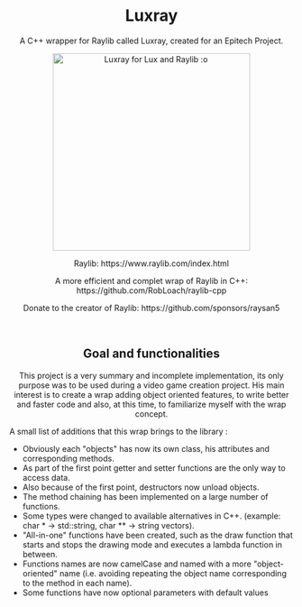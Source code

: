<h1 align="center">Luxray</h1>
<p align="center">
  A C++ wrapper for Raylib called Luxray, created for an Epitech Project.
</p>

<p align="center">
  <img src="https://i.pinimg.com/originals/6d/db/41/6ddb4145a7a1bc3ff3cd5c6bf7ee9097.jpg" width="350" title="Luxray for Lux and Raylib :o">
</p>

<p align="center">
  Raylib: https://www.raylib.com/index.html
</p>

<p align="center">
  A more efficient and complet wrap of Raylib in C++: https://github.com/RobLoach/raylib-cpp
</p>

<p align="center">
  Donate to the creator of Raylib: https://github.com/sponsors/raysan5
</p>
<br>

<h2 align="center">Goal and functionalities</h2>

<p align="center">
This project is a very summary and incomplete implementation, its only purpose was to be used during a video game creation project.
His main interest is to create a wrap adding object oriented features, to write better and faster code and also, at this time, to familiarize myself with the wrap concept.
</p>

<p>A small list of additions that this wrap brings to the library :

- Obviously each "objects" has now its own class, his attributes and corresponding methods.
- As part of the first point getter and setter functions are the only way to access data.
- Also because of the first point, destructors now unload objects.
- The method chaining has been implemented on a large number of functions.
- Some types were changed to available alternatives in C++. (example: char * -> std::string, char ** -> string vectors).
- "All-in-one" functions have been created, such as the draw function that starts and stops the drawing mode and executes a lambda function in between.
- Functions names are now camelCase and named with a more "object-oriented" name (i.e. avoiding repeating the object name corresponding to the method in each name).
- Some functions have now optional parameters with default values
</p>
